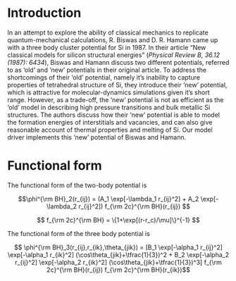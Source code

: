 # Introduction
In an attempt to explore the ability of classical mechanics to replicate quantum-mechanical calculations, R. Biswas and D. R. Hamann came up with a three body cluster potential for Si in 1987. In their article “New classical models for silicon structural energies” (*Physical Review B, 36.12 (1987): 6434*), Biswas and Hamann discuss two different potentials, referred to as ‘old’ and ‘new’ potentials in their original article. To address the shortcomings of their ‘old’ potential, namely it’s inability to capture properties of tetrahedral structure of Si, they introduce their ‘new’ potential, which is attractive for molecular-dynamics simulations given it’s short range. However, as a trade-off, the ‘new’ potential is not as efficient as the ‘old’ model in describing high pressure transitions and bulk metallic Si structures. The authors discuss how their ‘new’ potential is able to model the formation energies of interstitials and vacancies, and can also give reasonable account of thermal properties and melting of Si. Our model driver implements this ‘new’ potential of Biswas and Hamann.


# Functional form
The functional form of the two-body potential is


$$\phi^{\rm BH}_2(r_{ij}) = (A_1 \exp[-\lambda_1 r_{ij}^2] + A_2 \exp[-\lambda_2 r_{ij}^2]) f_{\rm 2c}^{\rm BH}(r_{ij}) $$

$$ f_{\rm 2c}^{\rm BH} = \{1+\exp[(r-r_c)/\mu]\}^{-1} $$

The functional form of the three body potential is 


$$ \phi^{\rm BH}_3(r_{ij},r_{ik},\theta_{jik})  = [B_1 \exp[-\alpha_1 r_{ij}^2] \exp[-\alpha_1 r_{ik}^2] (\cos\theta_{jik}+\tfrac{1}{3})^2 +  B_2 \exp[-\alpha_2 r_{ij}^2] \exp[-\alpha_2 r_{ik}^2] (\cos\theta_{jik}+\tfrac{1}{3})^3] f_{\rm 2c}^{\rm BH}(r_{ij}) f_{\rm 2c}^{\rm BH}(r_{ik})$$


